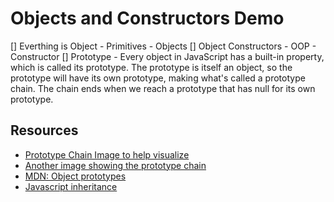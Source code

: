 # Objects and Constructors Demo
[] Everthing is Object
    - Primitives
    - Objects
[] Object Constructors
    - OOP
    - Constructor
[] Prototype
    - Every object in JavaScript has a built-in property, which is called its prototype. The prototype is itself an object, so the prototype will have its own prototype, making what's called a prototype chain. The chain ends when we reach a prototype that has null for its own prototype.
## Resources

- [Prototype Chain Image to help visualize](https://i.stack.imgur.com/d4bDt.png)
- [Another image showing the prototype chain](https://miro.medium.com/max/3430/1*Evoq9q8LCyxKteA9e-_31w.png)
- [MDN: Object prototypes](https://developer.mozilla.org/en-US/docs/Learn/JavaScript/Objects/Object_prototypes)
- [Javascript inheritance](https://hackernoon.com/understand-nodejs-javascript-object-inheritance-proto-prototype-class-9bd951700b29)
